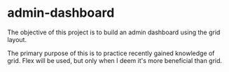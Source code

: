 # admin-dashboard

The objective of this project is to build an admin dashboard using the grid layout. 

The primary purpose of this is to practice recently gained knowledge of grid. Flex will be used, but only 
when I deem it's more beneficial than grid.